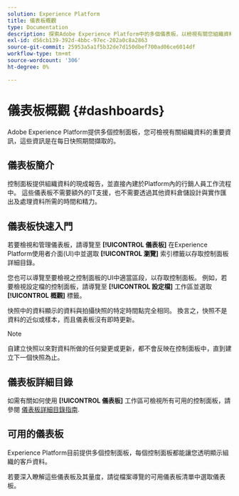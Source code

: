 ```yaml
---
solution: Experience Platform
title: 儀表板概觀
type: Documentation
description: 探索Adobe Experience Platform中的多個儀表板，以檢視有關您組織資料的重要資訊，如每日快照期間所擷取。
exl-id: d56cb139-392d-4bbc-97ec-202a0c8a2863
source-git-commit: 25953a5a1f5b32de7d150dbef700ad06ce6014df
workflow-type: tm+mt
source-wordcount: '306'
ht-degree: 0%

---
```



# 儀表板概觀 {#dashboards}

Adobe Experience Platform提供多個控制面板，您可檢視有關組織資料的重要資訊，這些資訊是在每日快照期間擷取的。

## 儀表板簡介

控制面板提供組織資料的現成報告，並直接內建於Platform內的行銷人員工作流程中。 這些儀表板不需要額外的IT支援，也不需要透過其他資料倉儲設計與實作匯出及處理資料所需的時間和精力。

## 儀表板快速入門

若要檢視和管理儀表板，請導覽至 **[!UICONTROL 儀表板]** 在Experience Platform使用者介面(UI)中並選取 **[!UICONTROL 瀏覽]** 索引標籤以存取控制面板詳細目錄。

您也可以導覽至要檢視之控制面板的UI中適當區段，以存取控制面板。 例如，若要檢視設定檔的控制面板，請導覽至 **[!UICONTROL 設定檔]** 工作區並選取 **[!UICONTROL 概觀]** 標籤。

快照中的資料顯示的資料與拍攝快照的特定時間點完全相同。 換言之，快照不是資料的近似或樣本，而且儀表板沒有即時更新。

>[!NOTE]
>
>自建立快照以來對資料所做的任何變更或更新，都不會反映在控制面板中，直到建立下一個快照為止。

## 儀表板詳細目錄

如需有關如何使用 **[!UICONTROL 儀表板]** 工作區可檢視所有可用的控制面板，請參閱 [儀表板詳細目錄指南](./inventory.md).

## 可用的儀表板

Experience Platform目前提供多個控制面板，每個控制面板都能讓您透明顯示組織的客戶資料。

若要深入瞭解這些儀表板及其量度，請從檔案導覽的可用儀表板清單中選取儀表板。
